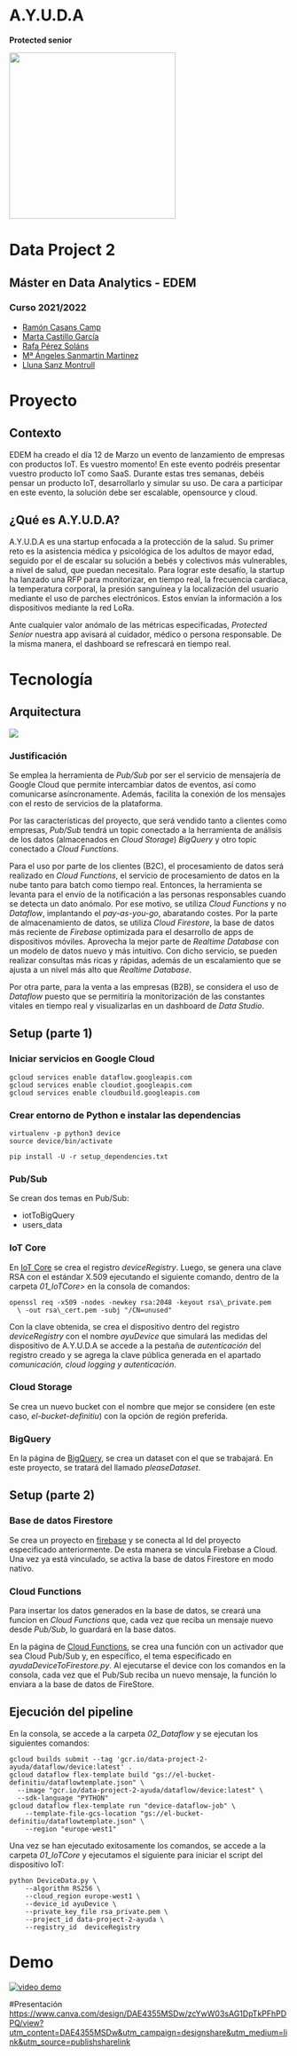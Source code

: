 # A.Y.U.D.A
**Protected senior**

<img src = "media/AYUDA_logo.png" width="300">

# Data Project 2
## Máster en Data Analytics - EDEM
### Curso 2021/2022

- [Ramón Casans Camp](https://www.linkedin.com/in/ramon-casans-camp/)
- [Marta Castillo García](https://www.linkedin.com/in/marta-castillo-garc%C3%ADa-041bb169/)
- [Rafa Pérez Soláns](https://www.linkedin.com/in/rafa-perez-solans/)
- [Mª Ángeles Sanmartin Martinez](https://www.linkedin.com/in/m%C2%AAangeles-sanmart%C3%ADn-mart%C3%ADnez-76b4b9129/)
- [Lluna Sanz Montrull](https://www.linkedin.com/in/llunasmontrull/)

# Proyecto
## Contexto
EDEM ha creado el día 12 de Marzo un evento de lanzamiento de empresas con productos IoT. Es vuestro momento! En este evento podréis presentar vuestro producto IoT como SaaS.
Durante estas tres semanas, debéis pensar un producto IoT, desarrollarlo y simular su uso.
De cara a participar en este evento, la solución debe ser escalable, opensource y cloud.

## ¿Qué es A.Y.U.D.A?
A.Y.U.D.A es una startup enfocada a la protección de la salud. Su primer reto es la asistencia médica y psicológica de los adultos de mayor edad, seguido por el de escalar su solución a bebés y colectivos más vulnerables, a nivel de salud, que puedan necesitalo. Para lograr este desafío, la startup ha lanzado una RFP para monitorizar, en tiempo real, la frecuencia cardiaca, la temperatura corporal, la presión sanguínea y la localización del usuario mediante el uso de parches electrónicos. Estos envían la información a los dispositivos mediante la red LoRa.

Ante cualquier valor anómalo de las métricas especificadas, _Protected Senior_ nuestra app avisará al cuidador, médico o persona responsable. De la misma manera, el dashboard se refrescará en tiempo real.

# Tecnología
## Arquitectura
<img src = "media/Arquitectura_BUENA_final.jpg">

### Justificación
Se emplea la herramienta de _Pub/Sub_ por ser el servicio de mensajería de Google Cloud que permite intercambiar datos de eventos, así como comunicarse asíncronamente. Además, facilita la conexión de los mensajes con el resto de servicios de la plataforma.

Por las características del proyecto, que será vendido tanto a clientes como empresas, _Pub/Sub_ tendrá un topic conectado a la herramienta de análisis de los datos (almacenados en _Cloud Storage_) _BigQuery_ y otro topic conectado a _Cloud Functions_.

Para el uso por parte de los clientes (B2C), el procesamiento de datos será realizado en _Cloud Functions_, el servicio de procesamiento de datos en la nube tanto para batch como tiempo real. Entonces, la herramienta se levanta para el envío de la notificación a las personas responsables cuando se detecta un dato anómalo. Por ese motivo, se utiliza _Cloud Functions_ y no _Dataflow_, implantando el _pay-as-you-go_, abaratando costes. Por la parte de almacenamiento de datos, se utiliza _Cloud Firestore_, la base de datos más reciente de _Firebase_ optimizada para el desarrollo de apps de dispositivos móviles. Aprovecha la mejor parte de _Realtime Database_ con un modelo de datos nuevo y más intuitivo. Con dicho servicio, se pueden realizar consultas más ricas y rápidas, además de un escalamiento que se ajusta a un nivel más alto que _Realtime Database_.

Por otra parte, para la venta a las empresas (B2B), se considera el uso de _Dataflow_ puesto que se permitiría la monitorización de las constantes vitales en tiempo real y visualizarlas en un dashboard de _Data Studio_.

## Setup (parte 1)
### Iniciar servicios en Google Cloud
```
gcloud services enable dataflow.googleapis.com
gcloud services enable cloudiot.googleapis.com
gcloud services enable cloudbuild.googleapis.com
```

### Crear entorno de Python e instalar las dependencias
```
virtualenv -p python3 device
source device/bin/activate
```
```
pip install -U -r setup_dependencies.txt
```

### Pub/Sub
Se crean dos temas en Pub/Sub:
- iotToBigQuery
- users\_data

### IoT Core
En [IoT Core](https://console.cloud.google.com/iot) se  crea el registro _deviceRegistry_. Luego, se genera una clave RSA con el estándar X.509 ejecutando el siguiente comando, dentro de la carpeta <em>01_IoTCore></em> en la consola de comandos:
```
openssl req -x509 -nodes -newkey rsa:2048 -keyout rsa\_private.pem
  \ -out rsa\_cert.pem -subj "/CN=unused"
```
Con la clave obtenida, se crea el dispositivo dentro del registro _deviceRegistry_ con el nombre _ayuDevice_ que simulará las medidas del dispositivo de A.Y.U.D.A se accede a la pestaña de _autenticación_ del registro creado y se agrega la clave pública generada en el apartado _comunicación, cloud logging y autenticación_.

### Cloud Storage
Se crea un nuevo bucket con el nombre que mejor se considere (en este caso, _el-bucket-definitiu_) con la opción de región preferida.

### BigQuery
En la página de [BigQuery](https://console.cloud.google.com/bigquery), se crea un dataset con el que se trabajará. En este proyecto, se tratará del llamado _pleaseDataset_.

## Setup (parte 2)
### Base de datos Firestore
Se crea un proyecto en [firebase](https://firebase.google.com) y se conecta al Id del proyecto especificado anteriormente. De esta manera se vincula Firebase a Cloud. Una vez ya está vinculado, se activa la base de datos Firestore en modo nativo.

### Cloud Functions
Para insertar los datos generados en la base de datos, se creará una funcion en _Cloud Functions_ que, cada vez que reciba un mensaje nuevo desde _Pub/Sub_, lo guardará en la base datos.

En la página de [Cloud Functions](https://console.cloud.google.com/functions), se crea una función con un activador que sea Cloud Pub/Sub y, en específico, el tema especificado en _ayudaDeviceToFirestore.py_. Al ejecutarse el device con los comandos en la consola, cada vez que el Pub/Sub reciba un nuevo mensaje, la función lo enviara a la base de datos de FireStore.


## Ejecución del pipeline
En la consola, se accede a la carpeta <em>02_Dataflow</em> y se ejecutan los siguientes comandos:

```
gcloud builds submit --tag 'gcr.io/data-project-2-ayuda/dataflow/device:latest' .
gcloud dataflow flex-template build "gs://el-bucket-definitiu/dataflowtemplate.json" \
  --image "gcr.io/data-project-2-ayuda/dataflow/device:latest" \
  --sdk-language "PYTHON" 
gcloud dataflow flex-template run "device-dataflow-job" \
    --template-file-gcs-location "gs://el-bucket-definitiu/dataflowtemplate.json" \
    --region "europe-west1"
```
Una vez se han ejecutado exitosamente los comandos, se accede a la carpeta <em>01_IoTCore</em> y ejecutamos el siguiente para iniciar el script del dispositivo IoT:
```
python DeviceData.py \
    --algorithm RS256 \
    --cloud_region europe-west1 \
    --device_id ayuDevice \
    --private_key_file rsa_private.pem \
    --project_id data-project-2-ayuda \
    --registry_id  deviceRegistry
```

# Demo
[![video demo](https://img.youtube.com/vi/J-ISejCfPTA/0.jpg)](https://www.youtube.com/watch?v=J-ISejCfPTA)

#Presentación
https://www.canva.com/design/DAE4355MSDw/zcYwW03sAG1DpTkPFhPDPQ/view?utm_content=DAE4355MSDw&utm_campaign=designshare&utm_medium=link&utm_source=publishsharelink
